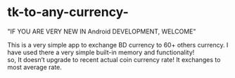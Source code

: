# tk-to-any-currency-
"IF YOU ARE VERY NEW IN Android DEVELOPMENT, WELCOME"

This is a very simple app to exchange BD currency to 60+ others currency. 
I have used there a very simple built-in memory and functionality!  
so, It doesn’t upgrade to recent actual coin currency rate!
It exchanges to most average rate.
